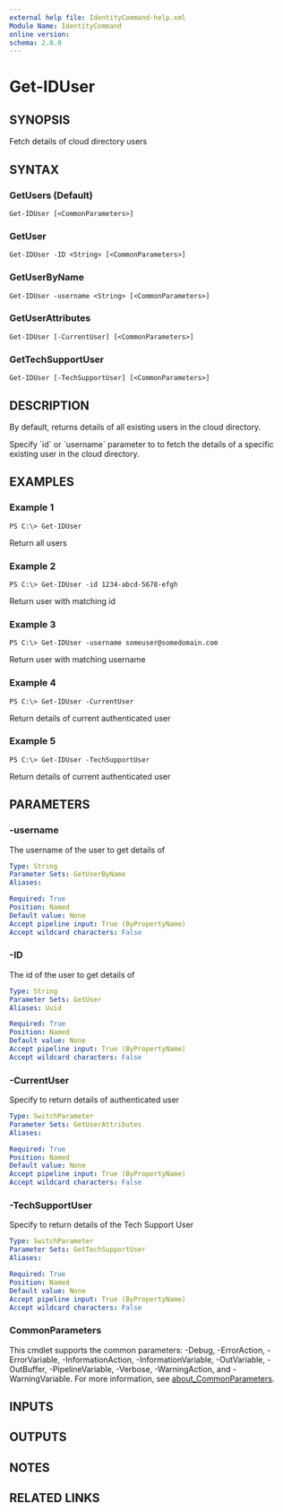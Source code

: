 ```yaml
---
external help file: IdentityCommand-help.xml
Module Name: IdentityCommand
online version:
schema: 2.0.0
---
```


# Get-IDUser

## SYNOPSIS
Fetch details of cloud directory users

## SYNTAX

### GetUsers (Default)
```
Get-IDUser [<CommonParameters>]
```

### GetUser
```
Get-IDUser -ID <String> [<CommonParameters>]
```

### GetUserByName
```
Get-IDUser -username <String> [<CommonParameters>]
```

### GetUserAttributes
```
Get-IDUser [-CurrentUser] [<CommonParameters>]
```

### GetTechSupportUser
```
Get-IDUser [-TechSupportUser] [<CommonParameters>]
```

## DESCRIPTION
By default, returns details of all existing users in the cloud directory.

Specify \`id\` or \`username\` parameter to to fetch the details of a specific existing user in the cloud directory.

## EXAMPLES

### Example 1
```
PS C:\> Get-IDUser
```

Return all users

### Example 2
```
PS C:\> Get-IDUser -id 1234-abcd-5678-efgh
```

Return user with matching id

### Example 3
```
PS C:\> Get-IDUser -username someuser@somedomain.com
```

Return user with matching username

### Example 4
```
PS C:\> Get-IDUser -CurrentUser
```

Return details of current authenticated user

### Example 5
```
PS C:\> Get-IDUser -TechSupportUser
```

Return details of current authenticated user

## PARAMETERS

### -username
The username of the user to get details of

```yaml
Type: String
Parameter Sets: GetUserByName
Aliases:

Required: True
Position: Named
Default value: None
Accept pipeline input: True (ByPropertyName)
Accept wildcard characters: False
```

### -ID
The id of the user to get details of

```yaml
Type: String
Parameter Sets: GetUser
Aliases: Uuid

Required: True
Position: Named
Default value: None
Accept pipeline input: True (ByPropertyName)
Accept wildcard characters: False
```

### -CurrentUser
Specify to return details of authenticated user

```yaml
Type: SwitchParameter
Parameter Sets: GetUserAttributes
Aliases:

Required: True
Position: Named
Default value: None
Accept pipeline input: True (ByPropertyName)
Accept wildcard characters: False
```

### -TechSupportUser
Specify to return details of the Tech Support User

```yaml
Type: SwitchParameter
Parameter Sets: GetTechSupportUser
Aliases:

Required: True
Position: Named
Default value: None
Accept pipeline input: True (ByPropertyName)
Accept wildcard characters: False
```

### CommonParameters
This cmdlet supports the common parameters: -Debug, -ErrorAction, -ErrorVariable, -InformationAction, -InformationVariable, -OutVariable, -OutBuffer, -PipelineVariable, -Verbose, -WarningAction, and -WarningVariable. For more information, see [about_CommonParameters](http://go.microsoft.com/fwlink/?LinkID=113216).

## INPUTS

## OUTPUTS

## NOTES

## RELATED LINKS
